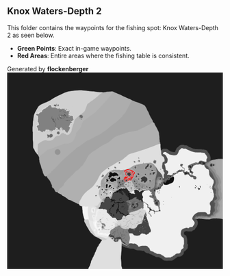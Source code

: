 ## Knox Waters-Depth 2
This folder contains the waypoints for the fishing spot: Knox Waters-Depth 2 as seen below.

- **Green Points**: Exact in-game waypoints.
- **Red Areas**: Entire areas where the fishing table is consistent.

Generated by **flockenberger**
![Knox Waters-Depth 2](./Preview.png?raw=true "Knox Waters-Depth 2")